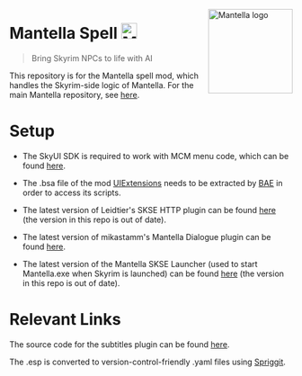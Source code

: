 <img src="./img/mantella_spell_logo_github.png" align="right"
     alt="Mantella logo" width="150" height="auto">
# Mantella Spell <a href="https://www.nexusmods.com/skyrimspecialedition/mods/98631" target="_blank"><img src="./img/nexus_mods_link.png" alt="Mantella Nexus Mods link" width="auto" height="28"/></a>
> Bring Skyrim NPCs to life with AI

This repository is for the Mantella spell mod, which handles the Skyrim-side logic of Mantella. For the main Mantella repository, see [here](https://github.com/art-from-the-machine/Mantella).

# Setup
- The SkyUI SDK is required to work with MCM menu code, which can be found [here](https://github.com/schlangster/skyui/wiki).

- The .bsa file of the mod [UIExtensions](https://www.nexusmods.com/skyrimspecialedition/mods/17561) needs to be extracted by [BAE](https://www.nexusmods.com/fallout4/mods/78?tab=description) in order to access its scripts.

- The latest version of Leidtier's SKSE HTTP plugin can be found [here](https://github.com/Leidtier/SKSE_HTTP) (the version in this repo is out of date).

- The latest version of mikastamm's Mantella Dialogue plugin can be found [here](https://github.com/mikastamm/mantella-vanilla-dialogue/releases).

- The latest version of the Mantella SKSE Launcher (used to start Mantella.exe when Skyrim is launched) can be found [here](https://github.com/art-from-the-machine/Mantella-SKSE-Launcher/releases) (the version in this repo is out of date).

# Relevant Links

The source code for the subtitles plugin can be found [here](https://github.com/swwu/Mantella-Subtitles-Plugin-NG).

The .esp is converted to version-control-friendly .yaml files using [Spriggit](https://github.com/Mutagen-Modding/Spriggit).
